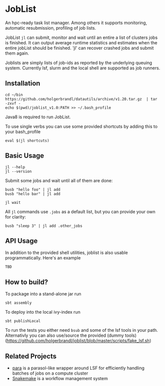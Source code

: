 JobList
=======


An hpc-ready task list manager. Among others it supports monitoring, automatic resubmission, profiling of job lists.

JobList `jl` can submit, monitor and wait until an entire a list of clusters jobs is finished. It can output average runtime statistics and estimates when the entire jobList should be finished. 'jl' can recover crashed jobs and submit them again.

Joblists are simply lists of job-ids as reported by the underlying queuing system. Currently lsf, slurm and the local shell are supported as job runners.


Installation
------------

```
cd ~/bin
https://github.com/holgerbrandl/datautils/archive/v1.20.tar.gz  | tar -zxvf -
echo $(pwd)/joblist_v1.0:PATH >> ~/.bash_profile
```

Java8 is required to run JobList.

To use single verbs you can use some provided shortcuts by adding this to your bash_profile
```
eval $(jl shortcuts)
```

Basic Usage
-----------


```
jl --help
jl --version
```


Submit some jobs and wait until all of them are done:
```
busb "hello foo" | jl add
busb "hello bar" | jl add

jl wait
```

All `jl` commands use `.jobs` as a default list, but you can provide your own for clarity:
```
busb "sleep 3" | jl add .other_jobs
```


API Usage
---------

In addition to the provided shell utilities, joblist is also usable programmatically. Here's an example
```
TBD
```

How to build?
-----------------


To package into a stand-alone jar run
```
sbt assembly
```

To deploy into the local ivy-index run

```
sbt publishLocal
```

To run the tests you either need `bsub` and some of the lsf tools in your path. Alternativly you can also use/source the provided (dummy tools)(https://github.com/holgerbrandl/joblist/blob/master/scripts/fake_lsf.sh)



Related Projects
----------------


* [para](https://github.com/hillerlab/ParasolLSF/) is a parasol-like wrapper around LSF for efficiently handling batches of jobs on a compute cluster
* [Snakemake](https://bitbucket.org/johanneskoester/snakemake/wiki/Home)  is a workflow management system
